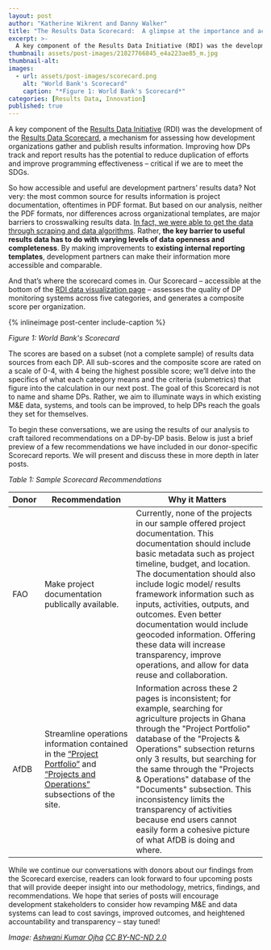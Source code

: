 ```yaml
---
layout: post
author: "Katherine Wikrent and Danny Walker"
title: "The Results Data Scorecard:  A glimpse at the importance and accessibility of results data" 
excerpt: >-
  A key component of the Results Data Initiative (RDI) was the development of the Results Data Scorecard...
thumbnail: assets/post-images/21827766845_e4a223ae85_m.jpg
thumbnail-alt: 
images:
  - url: assets/post-images/scorecard.png
    alt: "World Bank's Scorecard"
    caption: "*Figure 1: World Bank's Scorecard*"
categories: [Results Data, Innovation]
published: true
---
```


A key component of the [Results Data Initiative](http://www.developmentgateway.org/expertise/results/) (RDI) was the development of the [Results Data Scorecard](http://rdi.developmentgateway.org/#/?_k=a4xzwo), a mechanism for assessing how development organizations gather and publish results information. Improving how DPs track and report results has the potential to reduce duplication of efforts and improve programming effectiveness – critical if we are to meet the SDGs. 

So how accessible and useful are development partners’ results data? Not very: the most common source for results information is project documentation, oftentimes in PDF format. But based on our analysis, neither the PDF formats, nor differences across organizational templates, are major barriers to crosswalking results data. [In fact, we were able to get the data through scraping and data algorithms](http://rdi.developmentgateway.org). Rather, **the key barrier to useful results data has to do with varying levels of data openness and completeness**. By making improvements to **existing internal reporting templates**, development partners can make their information more accessible and comparable.

And that’s where the scorecard comes in. Our Scorecard – accessible at the bottom of the [RDI data visualization page](http://rdi.developmentgateway.org/#/?_k=31hd1z) – assesses the quality of DP monitoring systems across five categories, and generates a composite score per organization. 

{% inlineimage post-center include-caption %}

_Figure 1: World Bank's Scorecard_

The scores are based on a subset (not a complete sample) of results data sources from each DP. All sub-scores and the composite score are rated on a scale of 0-4, with 4 being the highest possible score; we’ll delve into the specifics of what each category means and the criteria (submetrics) that figure into the calculation in our next post. The goal of this Scorecard is not to name and shame DPs.  Rather, we aim to illuminate ways in which existing M&E data, systems, and tools can be improved, to help DPs reach the goals they set for themselves.  

To begin these conversations, we are using the results of our analysis to craft tailored recommendations on a DP-by-DP basis.  Below is just a brief preview of a few recommendations we have included in our donor-specific Scorecard reports. We will present and discuss these in more depth in later posts.

_Table 1: Sample Scorecard Recommendations_

| **Donor**   |	**Recommendation**     | **Why it Matters** |
| ---- | ---- | ----|
|FAO          |	Make project documentation publically available. | Currently, none of the projects in our sample offered project documentation.  This documentation should include basic metadata such as project timeline, budget, and location.  The documentation should also include logic model/ results framework information such as inputs, activities, outputs, and outcomes.  Even better documentation would include geocoded information.  Offering these data will increase transparency, improve operations, and allow for data reuse and collaboration.|
|AfDB         |	Streamline operations information contained in the [“Project Portfolio”](http://www.afdb.org/en/projects-and-operations/project-portfolio/) and [“Projects and Operations”](http://www.afdb.org/en/projects-and-operations/) subsections of the site.	| Information across these 2 pages is inconsistent; for example, searching for agriculture projects in Ghana through the "Project Portfolio" database of the "Projects & Operations" subsection returns only 3 results, but searching for the same through the "Projects & Operations" database of the "Documents" subsection.  This inconsistency limits the transparency of activities because end users cannot easily form a cohesive picture of what AfDB is doing and where.|


While we continue our conversations with donors about our findings from the Scorecard exercise, readers can look forward to four upcoming posts that will provide deeper insight into our methodology, metrics, findings, and recommendations.  We hope that series of posts will encourage development stakeholders to consider how revamping M&E and data systems can lead to cost savings, improved outcomes, and heightened accountability and transparency – stay tuned!

*Image: [Ashwani Kumar Ojha](https://www.flickr.com/photos/ashwanikumarojha1/21827766845/in/photolist-zfR1BF-wFp8VU-zzAFzg-zxht1Y-bq2b2t-zi5MTK-bq2rng-GtveGf-GvPGMD-91naDH-KfhpYh-FAmB8y-ezLeT3-fkSAB8-fm7MvY-ezH3sP-ubaVb1-fm7Kvh-ezL8Ym-ezL88W-CKGUCD-eG339r-ezH42z-ezLajb-ezL9gQ-fm7RaJ-ezH2z8-fm7Qr5-fcucax-ezH4zr-fkSBGz-ezGZ46-xvy3xp-ezH56B-fcJx9w-ezH2e2-fkSFjZ-ezH3Lz-fcJw7w-ezLcns-ezLaAQ-zfLX85-zhYgJ3-fm8htG-fcucic-zh2YtG-zi62QT-zyvoJL-xxJP2D-yYdCwm) [CC BY-NC-ND 2.0](https://creativecommons.org/licenses/by-nc-nd/2.0/)*
